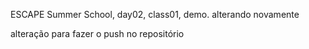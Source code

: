 ESCAPE Summer School, day02, class01, demo.
alterando novamente

alteração para fazer o push no repositório
